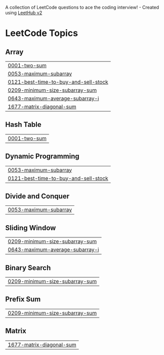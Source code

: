 A collection of LeetCode questions to ace the coding interview! - Created using [LeetHub v2](https://github.com/arunbhardwaj/LeetHub-2.0)
<!---LeetCode Topics Start-->
# LeetCode Topics
## Array
|  |
| ------- |
| [0001-two-sum](https://github.com/vivekreddii/leetcode/tree/master/0001-two-sum) |
| [0053-maximum-subarray](https://github.com/vivekreddii/leetcode/tree/master/0053-maximum-subarray) |
| [0121-best-time-to-buy-and-sell-stock](https://github.com/vivekreddii/leetcode/tree/master/0121-best-time-to-buy-and-sell-stock) |
| [0209-minimum-size-subarray-sum](https://github.com/vivekreddii/leetcode/tree/master/0209-minimum-size-subarray-sum) |
| [0643-maximum-average-subarray-i](https://github.com/vivekreddii/leetcode/tree/master/0643-maximum-average-subarray-i) |
| [1677-matrix-diagonal-sum](https://github.com/vivekreddii/leetcode/tree/master/1677-matrix-diagonal-sum) |
## Hash Table
|  |
| ------- |
| [0001-two-sum](https://github.com/vivekreddii/leetcode/tree/master/0001-two-sum) |
## Dynamic Programming
|  |
| ------- |
| [0053-maximum-subarray](https://github.com/vivekreddii/leetcode/tree/master/0053-maximum-subarray) |
| [0121-best-time-to-buy-and-sell-stock](https://github.com/vivekreddii/leetcode/tree/master/0121-best-time-to-buy-and-sell-stock) |
## Divide and Conquer
|  |
| ------- |
| [0053-maximum-subarray](https://github.com/vivekreddii/leetcode/tree/master/0053-maximum-subarray) |
## Sliding Window
|  |
| ------- |
| [0209-minimum-size-subarray-sum](https://github.com/vivekreddii/leetcode/tree/master/0209-minimum-size-subarray-sum) |
| [0643-maximum-average-subarray-i](https://github.com/vivekreddii/leetcode/tree/master/0643-maximum-average-subarray-i) |
## Binary Search
|  |
| ------- |
| [0209-minimum-size-subarray-sum](https://github.com/vivekreddii/leetcode/tree/master/0209-minimum-size-subarray-sum) |
## Prefix Sum
|  |
| ------- |
| [0209-minimum-size-subarray-sum](https://github.com/vivekreddii/leetcode/tree/master/0209-minimum-size-subarray-sum) |
## Matrix
|  |
| ------- |
| [1677-matrix-diagonal-sum](https://github.com/vivekreddii/leetcode/tree/master/1677-matrix-diagonal-sum) |
<!---LeetCode Topics End-->